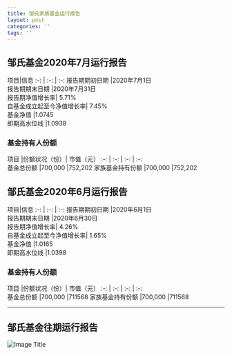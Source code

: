 ```yaml
---
title: 邹氏家族基金运行报告
layout: post
categories: ''
tags: ''
---
```

## 邹氏基金2020年7月运行报告


项目|信息
:-: | :-: | :-:
报告期期初日期	|2020年7月1日 <br>
报告期期末日期	|2020年7月31日 <br>
报告期净值增长率|	5.71%<br>
自基金成立起至今净值增长率|	7.45%<br>
基金净值	|1.0745<br>
即期高水位线	|1.0938<br>

### 基金持有人份额

项目	|份额状况（份）|	市值（元）
:-: | :-: | :-: | :-:  
基金总份额	 |700,000	 	 |752,202
家族基金持有份额	 |700,000	 	|752,202


## 邹氏基金2020年6月运行报告


项目|信息
:-: | :-: | :-:
报告期期初日期	|2020年6月1日 <br>
报告期期末日期	|2020年6月30日 <br>
报告期净值增长率|	4.26%<br>
自基金成立起至今净值增长率|	1.65%<br>
基金净值	|1.0165<br>
即期高水位线	|1.0398<br>

### 基金持有人份额

项目	|份额状况（份）|	市值（元）
:-: | :-: | :-: | :-:  
基金总份额	 |700,000	 	 |711568
家族基金持有份额	 |700,000	 	|711568


***

## 邹氏基金往期运行报告

![Image Title](http://value999.com/8031739-fdef20fab0f57743.png)
